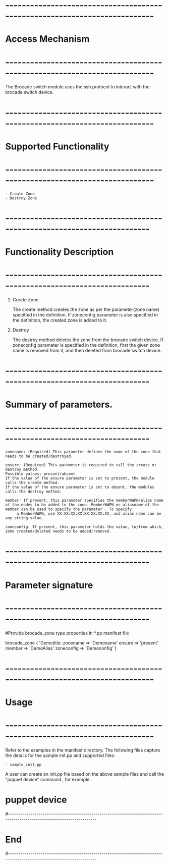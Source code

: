 # --------------------------------------------------------------------------
# Access Mechanism 
# --------------------------------------------------------------------------

The Brocade switch module uses the ssh protocol to interact with the brocade switch device.

# --------------------------------------------------------------------------
#  Supported Functionality
# --------------------------------------------------------------------------

	- Create Zone
	- Destroy Zone

# -------------------------------------------------------------------------
# Functionality Description
# -------------------------------------------------------------------------


  1. Create Zone

     The create method creates the zone as per the parameter(zone name) specified in the definition.
	 If zoneconfig parameter is also specified in the definition, the created zone is added to it.
   
  2. Destroy

     The destroy method deletes the zone from the brocade switch device. 
	 If zoneconfig parameter is specified in the definition, first the given zone name is removed from it, and then deleted from brocade switch device. 


# -------------------------------------------------------------------------
# Summary of parameters.
# -------------------------------------------------------------------------

    zonename: (Required) This parameter defines the name of the zone that needs to be created/destroyed.

	ensure: (Required) This parameter is required to call the create or destroy method.
    Possible values: present/absent
    If the value of the ensure parameter is set to present, the module calls the create method.
    If the value of the ensure parameter is set to absent, the modules calls the destroy method.

    member: If present, this parameter specifies the memberWWPN/alias name of the nodes to be added to the zone. MemberWWPN or aliasname of the member can be used to specify the parameter . To specify
         a MemberWWPN, use XX:XX:XX:XX:XX:XX:XX:XX, and alias name can be any string value.

    zoneconfig: If present, this parameter holds the value, to/from which, zone created/deleted needs to be added/removed.

# -------------------------------------------------------------------------
# Parameter signature 
# -------------------------------------------------------------------------

#Provide brocade_zone type properties in *.pp manifest file

  brocade_zone { 'Demotitle:
	zonename   => 'Demoname'
    ensure	   => 'present'
    member 	   => 'DemoAlias'
	zoneconfig => 'Democonfig'
  }

# --------------------------------------------------------------------------
# Usage
# --------------------------------------------------------------------------
   Refer to the examples in the manifest directory.
   The following files capture the details for the sample init.pp and supported files:

    - sample_init.pp
    
   A user can create an init.pp file based on the above sample files and call the "puppet device" command , for example: 
   # puppet device

#-------------------------------------------------------------------------------------------------------------------------
# End
#-------------------------------------------------------------------------------------------------------------------------	
